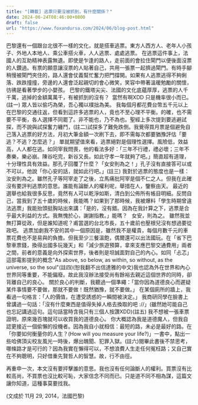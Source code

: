 ```yaml
---
title: "[轉載] 逃票只要沒被抓到，有什麼關係？"
date: 2024-06-24T08:46:00+0800
draft: false
url: "https://www.foxandursa.com/2024/06/blog-post.html"
---
```


巴黎還有一個跟台北很不一樣的文化，就是搭車逃票。東方人西方人、老年人小孩子、外地人本地人、乘公車搭火車，人人逃票、處處逃票。
在逃票這件事上，法國人的互助精神表露無遺。即使是乍逢的路人，走前面的會拉住閘門以便後面沒票的人鑽過。有票的願意讓沒票的人貼著自己，共用一張票一起擠過閘門。有時手腳稍慢被閘門夾住的，路人還會仗義幫忙奮力把門撐開。如果有人逃票逃得不夠俐落、跌跌撞撞，旁邊的人還會泛起親切的會心微笑，笑容中帶著溫暖勉勵的關懷，彷彿是看著學步的小嬰孩。
巴黎的鐵塔尖尖、法國的文化底蘊厚厚，逃票的人千千萬，逃掉的金額萬萬千，有被抓到的沒有？  當然有啊XDD 只是機率很小而已。(註一)
眾人皆以偷巧為榮，吾心獨以樸拙為美。
我每個月都花費台幣五千元以上在巴黎的交通往返，但看到這許多逃票的人，竟也不至心理不平衡。的確，也不需要不平衡，各人選擇不同罷了。非不能也，乃不為也。聖經上多次提到要逃避試探，而不說與試探奮力纏鬥，(註二)試探多了難免跌倒。我覺得買月票是個避免自己落入逃票的好方法，月初大筆金額一次刷下去，即不需每次都要猶豫評估「要逃？不逃？怎麼逃？」
單就期望值來看，逃票絕對是個理性選擇。風險低，效益高，人人都在逃。如同宰我問喪，他的看法多好：「三年不行禮，禮必壞；三年不奏樂，樂必崩。陳谷吃完，新谷又長。如此守孝一年就夠了吧。」簡直超有道理，十分理性具有效益。那孔子回覆了什麼？「女安則為之！」孔子沒有直接答可以或不可以，他說「你心安的話，就如此行吧。」(註三)
我對於逃票的態度也是一樣：汝安則為之。雖然孔子等阿宰走了之後，立馬痛批阿宰是個不仁之人。但我在此確沒有要評判逃票的意思。誰能有論斷人的權利呢，舉措在人，鑒察由天。
最近的選舉也給我很多反思，竟然有人可以乾淨如斯，清白到公佈所有帳目明細。反問自己，當我到了五十歲的時候，我能嗎？如果到了那時候，我被爆料「學生時期曾違法逃票」我能抬頭挺胸站出來講：「是的，沒有錯。因為在我計算之下，逃票是合乎最大利益的方式。我無愧於心，謝謝指教。」能嗎？   女安，則為之。
雖然我並無打算從政，但是誰知道呢？甫當選的台北市長，五十歲前也壓根兒沒有想過要從政吧。
逃票加劇我不安的其中一個原因是，雖然我不是權貴，每個月數千元的車票花費也不是易與的負擔。但我至少三餐溫飽，偶爾還可以出法國玩。在「省下巴黎車票錢，換得出國多玩幾天」和「減少旅遊預算，拿來支應巴黎交通費用」兩者之間，前者的意義是向外探索世界，後者則是坦誠面對自己的內心。如同「忐忑」這部電影提到的概念"As above, so below, as within, so without, as the universe, so the soul"(註四)(恕我翻不出信達雅的中文)我也認為外在世界和內心世界同等重要，不能偏廢。故此我沒辦法接受尚有餘裕去親近這個世界的同時，卻背離自己的良心。
關於良心的判斷，我聽過一個準繩：「當你因為道德良心而遲疑某件事情要不要做，那就不要做！既然猶豫，就不要做。」
在某個廁所的牆上，我看過一句格言：「人的價值，在遭受誘惑的一瞬間被決定。」
我商研同學在臉書上曾講過一句話：「沒有什麼東西是值得失掉人格去換取的吧 ://」(雖然她可能自己也忘記講過這句。這句話當時含我只有三個人按讚XDD)(註五)
我不想被一張車票證明，原來幾百塊就可以收買我的道德良心。
你大概認為我是道德魔人，但我自認更接近一個偷懶的投機者。因為我自小就相信：最短的路，未必是最好的路。在「你要如何衡量你的人生？(How will you measure your life?)」一書中，點出一些哈佛頂尖校友風光一時後，爆出醜聞、犯罪入獄。(註六)閱畢此書後不禁思考，哪條路才是可行的？因為我實在懶得可以，不想浪費人生走任何冤枉路；又自己實在不夠聰明，只好借重先賢哲人的智慧。故，行不由徑。


再重申一次，本文沒有要抨擊誰的意思。我也沒有任何論斷人的權利。買票沒有比較高尚，不買票也沒比較可恥，大家信念不同而已。只是道不同不相為謀，這篇文讓你知道，這種事莫要找我。


(文成於 11月 29, 2014，法國巴黎)
